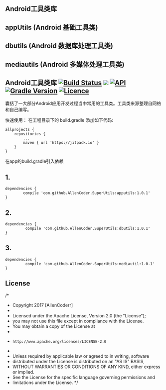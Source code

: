 ##  Android工具类库

## appUtils (Android 基础工具类)

## dbutils (Android 数据库处理工具类)

## mediautils (Android 多媒体处理工具类)

##  Android工具类库 [![Build Status](https://travis-ci.org/AllenCoder/SuperUtils.svg?branch=master)](https://travis-ci.org/AllenCoder/SuperUtils) [![](https://jitpack.io/v/AllenCoder/SuperUtils.svg)](https://jitpack.io/#AllenCoder/SuperUtils)  [![API](https://img.shields.io/badge/API-3%2B-brightgreen.svg?style=flat)](https://android-arsenal.com/api?level=14) [![Gradle Version](https://img.shields.io/badge/gradle-3.4-green.svg)](https://docs.gradle.org/current/release-notes) [![Licence](https://img.shields.io/badge/licence-Apache-blue.svg)](http://www.apache.org/licenses/LICENSE-2.0)
  
  囊括了一大部分Android应用开发过程当中常用的工具类。工具类来源整理自网络和自己编写。



快速使用： 在工程目录下的 build.gradle 添加如下代码:

```
allprojects {
    repositories {
        ...
        maven { url 'https://jitpack.io' }
    }
}
```

在app的build.gradle引入依赖

## 1.

```
dependencies {
        compile 'com.github.AllenCoder.SuperUtils:apputils:1.0.1'
}
```
## 2.

```
dependencies {
         compile 'com.github.AllenCoder.SuperUtils:dbutils:1.0.1'
}
```

## 3.

```
dependencies {
         compile 'com.github.AllenCoder.SuperUtils:mediautil:1.0.1'
}

```
## License

/*
 * Copyright  2017 [AllenCoderr]
 *
 * Licensed under the Apache License, Version 2.0 (the "License");
 * you may not use this file except in compliance with the License.
 * You may obtain a copy of the License at
 *
 *     http://www.apache.org/licenses/LICENSE-2.0
 *
 * Unless required by applicable law or agreed to in writing, software
 * distributed under the License is distributed on an "AS IS" BASIS,
 * WITHOUT WARRANTIES OR CONDITIONS OF ANY KIND, either express or implied.
 * See the License for the specific language governing permissions and
 * limitations under the License.
 */
